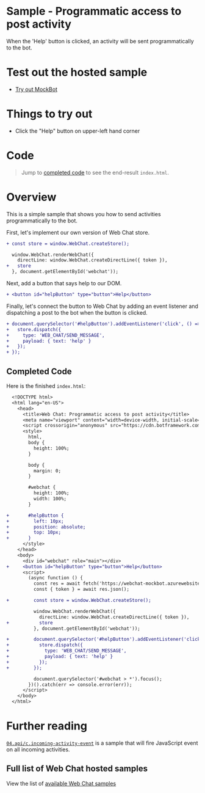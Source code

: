 # Sample - Programmatic access to post activity

When the 'Help' button is clicked, an activity will be sent programmatically to the bot.

# Test out the hosted sample

-  [Try out MockBot](https://microsoft.github.io/BotFramework-WebChat/04.api/d.post-activity-event)

# Things to try out

-  Click the "Help" button on upper-left hand corner

# Code

> Jump to [completed code](#completed-code) to see the end-result `index.html`.

# Overview

This is a simple sample that shows you how to send activities programmatically to the bot.

First, let's implement our own version of Web Chat store.

```diff
+ const store = window.WebChat.createStore();

  window.WebChat.renderWebChat({
    directLine: window.WebChat.createDirectLine({ token }),
+   store
  }, document.getElementById('webchat'));
```

Next, add a button that says help to our DOM.

```diff
+ <button id="helpButton" type="button">Help</button>
```

Finally, let's connect the button to Web Chat by adding an event listener and dispatching a post to the bot when the button is clicked.

```diff
+ document.querySelector('#helpButton').addEventListener('click', () => {
+   store.dispatch({
+     type: 'WEB_CHAT/SEND_MESSAGE',
+     payload: { text: 'help' }
+   });
+ });
```

## Completed Code

Here is the finished `index.html`:

```diff
  <!DOCTYPE html>
  <html lang="en-US">
    <head>
      <title>Web Chat: Programmatic access to post activity</title>
      <meta name="viewport" content="width=device-width, initial-scale=1.0" />
      <script crossorigin="anonymous" src="https://cdn.botframework.com/botframework-webchat/latest/webchat.js"></script>
      <style>
        html,
        body {
          height: 100%;
        }

        body {
          margin: 0;
        }

        #webchat {
          height: 100%;
          width: 100%;
        }

+       #helpButton {
+         left: 10px;
+         position: absolute;
+         top: 10px;
+       }
      </style>
    </head>
    <body>
      <div id="webchat" role="main"></div>
+     <button id="helpButton" type="button">Help</button>
      <script>
        (async function () {
          const res = await fetch('https://webchat-mockbot.azurewebsites.net/directline/token', { method: 'POST' });
          const { token } = await res.json();

+         const store = window.WebChat.createStore();

          window.WebChat.renderWebChat({
            directLine: window.WebChat.createDirectLine({ token }),
+           store
          }, document.getElementById('webchat'));

+         document.querySelector('#helpButton').addEventListener('click', () => {
+           store.dispatch({
+             type: 'WEB_CHAT/SEND_MESSAGE',
+             payload: { text: 'help' }
+           });
+         });

          document.querySelector('#webchat > *').focus();
        })().catch(err => console.error(err));
      </script>
    </body>
  </html>
```

# Further reading

[`04.api/c.incoming-activity-event`](https://github.com/microsoft/BotFramework-WebChat/tree/master/samples/15.a.incoming-activity-event) is a sample that will fire JavaScript event on all incoming activities.

## Full list of Web Chat hosted samples

View the list of [available Web Chat samples](https://github.com/microsoft/BotFramework-WebChat/tree/master/samples)

